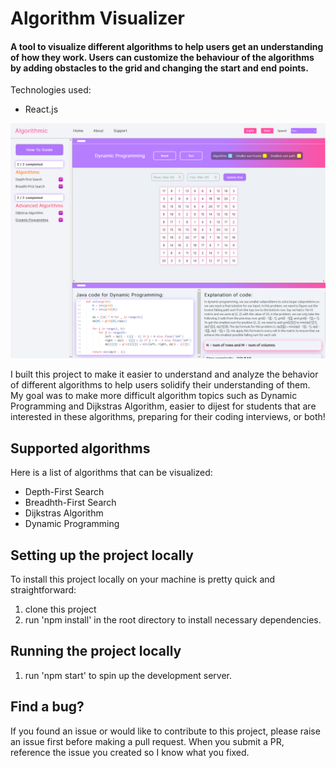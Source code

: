 # Algorithm Visualizer

#### A tool to visualize different algorithms to help users get an understanding of how they work. Users can customize the behaviour of the algorithms by adding obstacles to the grid and changing the start and end points.

Technologies used:
- React.js

![Screenshot of app](image.png)

I built this project to make it easier to understand and analyze the behavior of different algorithms to help users solidify their understanding of them.
My goal was to make more difficult algorithm topics such as Dynamic Programming and Dijkstras Algorithm, easier to dijest for students that are interested in these algorithms, preparing for their coding interviews, or both!

## Supported algorithms

Here is a list of algorithms that can be visualized:

- Depth-First Search
- Breadhth-First Search
- Dijkstras Algorithm
- Dynamic Programming

## Setting up the project locally

To install this project locally on your machine is pretty quick and straightforward:

1. clone this project
2. run 'npm install' in the root directory to install necessary dependencies.

## Running the project locally

1. run 'npm start' to spin up the development server.

## Find a bug?

If you found an issue or would like to contribute to this project, please raise an issue first before making a pull request. When you submit a PR, reference the issue you created so I know what you fixed.